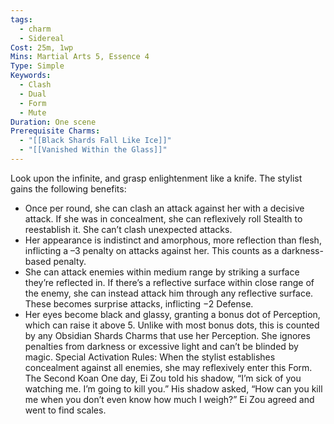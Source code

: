 ```yaml
---
tags:
  - charm
  - Sidereal
Cost: 25m, 1wp
Mins: Martial Arts 5, Essence 4
Type: Simple
Keywords:
  - Clash
  - Dual
  - Form
  - Mute
Duration: One scene
Prerequisite Charms:
  - "[[Black Shards Fall Like Ice]]"
  - "[[Vanished Within the Glass]]"
---
```

Look upon the infinite, and grasp enlightenment like a knife. The stylist gains the following benefits: 
-  Once per round, she can clash an attack against her with a decisive attack. If she was in concealment, she can reflexively roll Stealth to reestablish it. She can’t clash unexpected attacks. 
-  Her appearance is indistinct and amorphous, more reflection than flesh, inflicting a –3 penalty on attacks against her. This counts as a darkness-based penalty. 
-  She can attack enemies within medium range by striking a surface they’re reflected in. If there’s a reflective surface within close range of the enemy, she can instead attack him through any reflective surface. These becomes surprise attacks, inflicting −2 Defense. 
-  Her eyes become black and glassy, granting a bonus dot of Perception, which can raise it above 5. Unlike with most bonus dots, this is counted by any Obsidian Shards Charms that use her Perception. She ignores penalties from darkness or excessive light and can’t be blinded by magic. Special Activation Rules: When the stylist establishes concealment against all enemies, she may reflexively enter this Form. The Second Koan One day, Ei Zou told his shadow, “I’m sick of you watching me. I’m going to kill you.” His shadow asked, “How can you kill me when you don’t even know how much I weigh?” Ei Zou agreed and went to find scales.